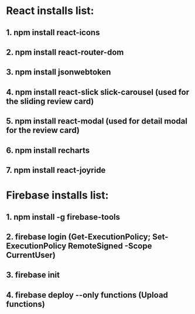 # React installs list:
## 1. npm install react-icons
## 2. npm install react-router-dom
## 3. npm install jsonwebtoken
## 4. npm install react-slick slick-carousel (used for the sliding review card)
## 5. npm install react-modal (used for detail modal for the review card)
## 6. npm install recharts
## 7. npm install react-joyride

# Firebase installs list:
## 1. npm install -g firebase-tools
## 2. firebase login (Get-ExecutionPolicy; Set-ExecutionPolicy RemoteSigned -Scope CurrentUser)
## 3. firebase init
## 4. firebase deploy --only functions (Upload functions)